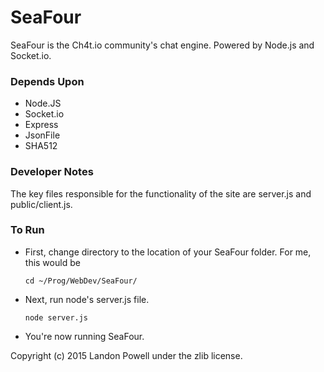 # SeaFour
SeaFour is the Ch4t.io community's chat engine. 
Powered by Node.js and Socket.io.

### Depends Upon
* Node.JS
* Socket.io
* Express
* JsonFile
* SHA512

### Developer Notes
The key files responsible for the functionality of the site are server.js and 
public/client.js. 

### To Run
* First, change directory to the location of your SeaFour folder. For me, this would be


  `cd ~/Prog/WebDev/SeaFour/`


* Next, run node's server.js file.


  `node server.js`


* You're now running SeaFour. 

Copyright (c) 2015 Landon Powell under the zlib license. 
